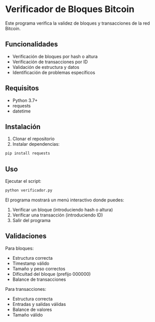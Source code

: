 # Verificador de Bloques Bitcoin

Este programa verifica la validez de bloques y transacciones de la red Bitcoin.

## Funcionalidades

- Verificación de bloques por hash o altura
- Verificación de transacciones por ID
- Validación de estructura y datos
- Identificación de problemas específicos

## Requisitos

- Python 3.7+
- requests
- datetime

## Instalación

1. Clonar el repositorio
2. Instalar dependencias:
```bash
pip install requests
```

## Uso

Ejecutar el script:
```bash
python verificador.py
```

El programa mostrará un menú interactivo donde puedes:
1. Verificar un bloque (introduciendo hash o altura)
2. Verificar una transacción (introduciendo ID)
3. Salir del programa

## Validaciones

Para bloques:
- Estructura correcta
- Timestamp válido
- Tamaño y peso correctos
- Dificultad del bloque (prefijo 000000)
- Balance de transacciones

Para transacciones:
- Estructura correcta
- Entradas y salidas válidas
- Balance de valores
- Tamaño válido
